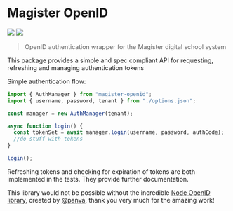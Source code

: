 # Magister OpenID

<img src="https://img.shields.io/github/issues/idiidk/magister-openid?style=for-the-badge" />
<img src="https://img.shields.io/librariesio/github/idiidk/magister-openid?style=for-the-badge" />

> OpenID authentication wrapper for the Magister digital school system


This package provides a simple and spec compliant API for requesting, refreshing and managing authentication tokens

Simple authentication flow:
```javascript
import { AuthManager } from "magister-openid";
import { username, password, tenant } from "./options.json";

const manager = new AuthManager(tenant);

async function login() {
  const tokenSet = await manager.login(username, password, authCode);
  //do stuff with tokens
}

login();
```

Refreshing tokens and checking for expiration of tokens are both implemented in the tests. They provide further documentation.

This library would not be possible without the incredible [Node OpenID library](https://www.npmjs.com/package/openid-client), created by [@panva](https://github.com/panva/), thank you very much for the amazing work!
